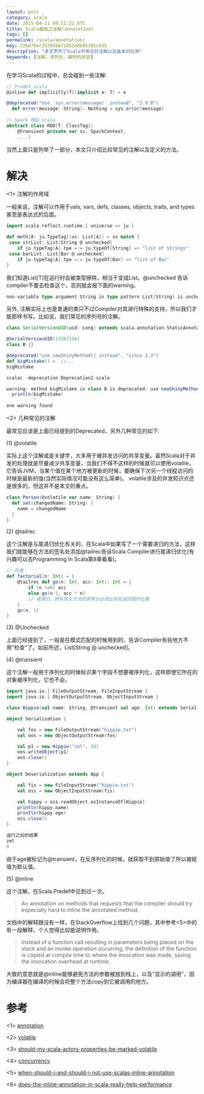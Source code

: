 ```yaml
---
layout: post
category: scala
date: 2015-04-11 09:51:22 UTC
title: Scala基础之注解(annotation)
tags: []
permalink: /scala/annotation/
key: 226d7bec35395bb71452e8b95765c635
description: "本文罗列了Scala中常见的注解以及基本的应用"
keywords: [注解，序列化，瞬时的状态]
---
```


在学习Scala的过程中，总会碰到一些注解:

```scala
// Predef.scala
@inline def implicitly[T](implicit e: T) = e

@deprecated("Use `sys.error(message)` instead", "2.9.0")
  def error(message: String): Nothing = sys.error(message)
  
// Spark RDD.scala
abstract class RDD[T: ClassTag](
    @transient private var sc: SparkContext,
    ....)
```

当然上面只是列举了一部分，本文只介绍比较常见的注解以及定义的方法。

# 解决

<1> 注解的作用域

一般来说，注解可以作用于vals, vars, defs, classes, objects, traits, and types甚至是表达式的后面。

```scala
import scala.reflect.runtime.{ universe => ju }

def meth[A: ju.TypeTag](xs: List[A]) = xs match {
 case strList: List[String @ unchecked] 
    if ju.typeTag[A].tpe =:= ju.typeOf[String] => "list of Strings"
 case barList: List[Bar @ unchecked] 
    if ju.typeTag[A].tpe =:= ju.typeOf[Bar] => "list of Bar"
}
```

我们知道List[T]在运行时会被类型擦除，相当于变成List。@unchecked 告诉compiler不要去检查这个，否则就会报下面的warning。

```scala
non-variable type argument String in type pattern List[String] is unchecked since it is eliminated by erasure
```

另外, 注解实际上也是普通的类只不过Compiler对其进行特殊的支持，所以我们才能那样书写。比如说，我们常见的序列号的注解。

```scala
class SerialVersionUID(uid: Long) extends scala.annotation.StaticAnnotation

@SerialVersionUID(13567156)
class B {}

@deprecated("use newShinyMethod() instead", "since 2.3")
def bigMistake() =  //...
bigMistake

scalac -deprecation Deprecation2.scala

warning: method bigMistake in class B is deprecated: use newShinyMethod() instead
  println(bigMistake)
          ^
one warning found
```

<2> 几种常见的注解

最常见应该是上面已经提到的Deprecated，另外几种常见的如下:

(1) @volatile

实际上这个注解或是关键字，大多用于被并发访问的共享变量。虽然Scala对于并发的处理就是尽量减少共享变量，当我们不得不这样的时候就可以使用volatile， 它告诉JVM，当某个值在某个地方被更新的时候，要确保下次另一个线程访问的时候是最新的值(当然实际情况可能没有这么简单)。
volatile涉及的并发知识点还是很多的，但这并不是本文的重点。

```scala
class Person(@volatile var name: String) {
  def set(changedName: String) {
    name = changedName
  }
}
```

(2) @tailrec 

这个注解是与尾递归优化有关的，在Scala中如果写了一个需要递归的方法，这样我们就能够在方法的签名处添加@tailrec告诉Scala Compiler进行尾递归优化(有兴趣可以去Programming In Scala第8章看看)。

```scala
// 阶乘
def factorial(n: Int) = {
	@tailrec def go(n: Int, acc: Int): Int = {
		if (n <=0) acc
		else go(n-1, acc * n) 
		// 尾递归，顾名思义方法的调用也必须出现在返回值的位置
	}
	go(n, 1)
}
```
(3) @Unchecked

上面已经提到了，一般是在模式匹配的时候用到的，告诉Compiler有些地方不用"检查"了。如前所述，List[String @ unchecked]。

(4) @transient

这个注解一般用于序列化的时候标识某个字段不想要被序列化，这样即使它所在的对象被序列化，它也不会。

```scala
import java.io.{ FileOutputStream, FileInputStream }
import java.io.{ ObjectOutputStream, ObjectInputStream }

class Hippie(val name: String, @transient val age: Int) extends Serializable

object Serialization {

	val fos = new FileOutputStream("hippie.txt")
	val oos = new ObjectOutputStream(fos)

	val p1 = new Hippie("zml", 34)
	oos.writeObject(p1)
	oos.close()
}

object Deserialization extends App {

	val fis = new FileInputStream("hippie.txt") 
	val ois = new ObjectInputStream(fis)

	val hippy = ois.readObject.asInstanceOf[Hippie]
	println(hippy.name)
	println(hippy.age)
	ois.close()
}

运行之后的结果
zml
0
```

由于age被标记为@transient，在反序列化的时候，就获取不到原始值了所以被赋值为默认值。

(5) @inline

这个注解，在Scala.Predef中见到过一次。

> An annotation on methods that requests that the compiler should
try especially hard to inline the annotated method.

文档中的解释跟没有一样，在StackOverflow上找到几个问题，其中参考<5>中的有一段解释，个人觉得比较能说明作用。

>  Instead of a function call resulting in parameters being placed on the stack and an invoke operation occurring, the definition of the function is copied at compile time to where the invocation was made, saving the invocation overhead at runtime.

大致的意思就是@inline能够避免方法的参数被放到栈上，以及"显示的调用"，因为编译器在编译的时候会将整个方法copy到它被调用的地方。


# 参考

<1> [annotation](https://www.artima.com/pins1ed/annotations.html)

<2> [volatile](https://twitter.github.io/scala_school/zh_cn/concurrency.html#danger)

<3> [should-my-scala-actors-properties-be-marked-volatile](http://stackoverflow.com/questions/1031167/should-my-scala-actors-properties-be-marked-volatile)

<4> [concurrency](https://twitter.github.io/scala_school/zh_cn/concurrency.html#danger)

<5> [when-should-i-and-should-i-not-use-scalas-inline-annotation](http://stackoverflow.com/questions/4593710/when-should-i-and-should-i-not-use-scalas-inline-annotation)

<6> [does-the-inline-annotation-in-scala-really-help-performance](http://stackoverflow.com/questions/2709095/does-the-inline-annotation-in-scala-really-help-performance)


